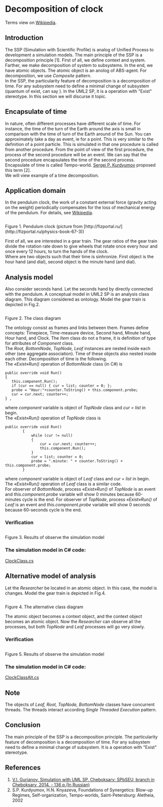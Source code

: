 # Decomposition of clock
Terms view on [Wikipedia](https://en.wikipedia.org/wiki/Pendulum_clock).
## Introduction
The SSP (Simulation with Scientific Profile) is analog of Unified Process to development a simulation models. The main principle of the SSP is a decomposition principle [1]. First of all, we define context and system. Farther, we make decomposition of system to subsystems. In the end, we have atomic objects. The atomic object is an anolog of ABS-agent. For decomposition, we use *Composite* pattern.<br/>
In the SSP, the particularity feature of decomposition is a decomposition of time. For any subsystem need to define a minimal change of subsystem (quantum of exist, can say ). In the UML2 SP, it is a operation with "Exist" stereotype. In this section we will discurse it topic.

## Encapsulate of time
In nature, often different processes have different scale of time. For instance, the time of the turn of the Earth around the axis is small in comparison with the time of turn of the Earth around of the Sun. You can approximately take a day as event, ie for a point. This is very similar to the definition of a point particle. This is simulated in that one procedure is called from another procedure. From the point of view of the first procedure, the process of the second procedure will be an event. We can say that the second procedure encapsulates the time of the second process.<br/>
Encapsulate of time is called Tempo-world. [Sergei P. Kurdyumov](https://en.wikipedia.org/wiki/Sergei_P._Kurdyumov) proposed this term [2].<br/>
We will view example of a time decomposition.

## Application domain
In the pendulum clock, the work of a constant external force (gravity acting on the weight) periodically compensates for the loss of mechanical energy of the pendulum. For details, see [Wikipedia](https://en.wikipedia.org/wiki/Pendulum_clock).
<p><img src="clock.png" alt="" /></p>
Figure 1. Pendulum clock (picture from [http://fizportal.ru/](http://fizportal.ru/physics-book-67-3))<br/>

First of all, we are interested in a gear train.
The gear ratios of the gear train divide the rotation rate down to give wheels that rotate once every hour and once every 12 hours, to turn the hands of the clock.<br/> 
Where are two objects such that their time is sinhronize. First object is the hour hand (and dial), second object is the minute hand (and dial). 

## Analysis model
Also consider seconds hand. Let the seconds hand by directly connected with the pendulum.
A conceptual model in UML2 SP is an analysis class diagram. This diagram considered as ontology. 
Model the gear train is depicted in Fig.2.

<p><img src="clockClassDiagram.png" alt="" /></p>
Figure 2. The class diagram<br/>

The ontology consist as frames and links between them. Frames define concepts: Timepiece, Time-measure device, Second hand, Minute hand, Hour hand, and Clock. The *Item* class do not a frame, it is definition of type for attributes of *Component* class.<br/>
The *Root, BottomNode, TopNode, Leaf* instances are nested inside each other (see aggregate association). Time of these objects also  nested inside each other. Decomposition of time is the following.<br/>
The *«Exist»Run()* operation of *BottomNode* class (in C#) is 
```
public override void Run()
{
   this.component.Run();
   if (cur == null) { cur = list; counter = 0; };
   probe = "Haur:"+counter.ToString() + this.component.probe;
   cur = cur.next; counter++;
} ,
```
where *component* variable is object of *TopNode* class and *cur = list* in begin.<br/>
The *«Exist»Run()* operation of *TopNode* class is
```
public override void Run()
        {
            while (cur != null)
            {
                cur = cur.next; counter++;
                this.component.Run();
            }
            cur = list; counter = 0;
            probe = ".minute: " + counter.ToString() + this.component.probe;
        }
```
where *component* variable is object of *Leaf* class and *cur = list* in begin.<br/>
The *«Exist»Run()* operation of *Leaf* class  is a similar code.<br/>
For observer of *BottomNode*, process *«Exist»Run()* of *TopNode* is an event and *this.component.probe* variable will show 0 minutes because 60-minutes cycle is the end. For observer of *TopNode*, process *«Exist»Run()* of *Leaf* is an event and *this.component.probe* variable will show 0 seconds because 60-seconds cycle is the end.

### Verification
<p><img src="main_form.png" alt="" /></p>
Figure 3. Results of observe the simulation model<br/>

### The simulation model in C# code:  
[ClockClass.cs](https://github.com/vgurianov/uml-sp/blob/master/examples/clock/ClockClass.cs) 

## Alternative model of analysis 
Let the *Researcher* be located in an atomic object. In this case, the model is changes. 
Model the gear train is depicted in Fig.4.

<p><img src="clockClassDiagram2.png" alt="" /></p>
Figure 4. The alternative class diagram<br/>

The atomic object becomes a context object, and the context object becomes an atomic object. Now the *Researcher* can observe all the processes, but both *TopNode* and *Leaf* processes will go very slowly.

### Verification
<p><img src="main_form2.png" alt="" /></p>
Figure 5. Results of observe the simulation model<br/>

### The simulation model in C# code:  
[ClockClassAlt.cs](https://github.com/vgurianov/uml-sp/blob/master/examples/clock/ClockClassAlt.cs)

## Note
The objects of *Leaf, Root, TopNode, BottomNode* classes have concurrent threads. The threads interact according *Single Threaded Execution* pattern.

## Conclusion
The main principle of the SSP is a decomposition principle. The particularity feature of decomposition is a decomposition of time. For any subsystem need to define a minimal change of subsystem. It is a operation with "Exist" stereotype.<br/>

## References
1.	[V.I. Gurianov, Simulation with UML SP. Cheboksary: SPbSEU, branch in Cheboksary, 2014. - 136 p.(In Russian)](http://simulation.su/static/en-books.html)
2. S.P. Kurdyumov, H.N. Knyazeva, Foundations of Synergetics: Blow-up Regimes, Self-organization, Tempo-worlds, Saint-Petersburg: Aletheia, 2002 
